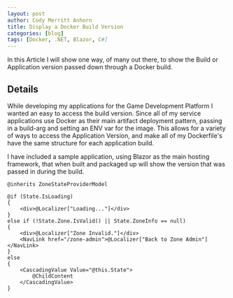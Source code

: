 ```yaml
---
layout: post
author: Cody Merritt Anhorn
title: Display a Docker Build Version
categories: [blog]
tags: [Docker, .NET, Blazor, C#]
---
```


In this Article I will show one way, of many out there, to show the Build or Application version passed down through a Docker build.

## Details

While developing my applications for the Game Development Platform I wanted an easy to access the build version. Since all of my service applications use Docker as their main artifact deployment pattern, passing in a build-arg and setting an ENV var for the image. This allows for a variety of ways to access the Application Version, and make all of my Dockerfile's have the same structure for each application build.

I have included a sample application, using Blazor as the main hosting framework, that when built and packaged up will show the version that was passed in during the build.


~~~
@inherits ZoneStateProviderModel

@if (State.IsLoading)
{
    <div>@Localizer["Loading..."]</div>
}
else if (!State.Zone.IsValid() || State.ZoneInfo == null)
{
    <div>@Localizer["Zone Invalid."]</div>
    <NavLink href="/zone-admin">@Localizer["Back to Zone Admin"]</NavLink>
}
else
{
    <CascadingValue Value="@this.State">
        @ChildContent
    </CascadingValue>
}
~~~


